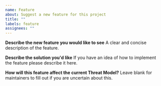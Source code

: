 ```yaml
---
name: Feature
about: Suggest a new feature for this project
title: ""
labels: feature
assignees: ""
---
```


**Describe the new feature you would like to see**
A clear and concise description of the feature.

**Describe the solution you'd like**
If you have an idea of how to implement the feature please describe it here.

**How will this feature affect the current Threat Model?**
Leave blank for maintainers to fill out if you are uncertain about this.
